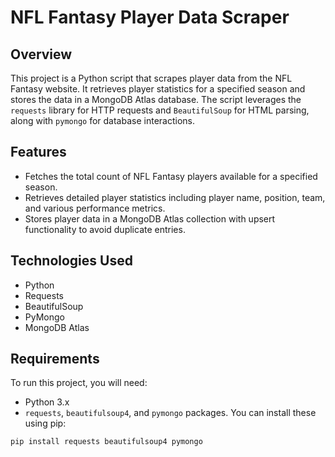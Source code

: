 # NFL Fantasy Player Data Scraper

## Overview

This project is a Python script that scrapes player data from the NFL Fantasy website. It retrieves player statistics for a specified season and stores the data in a MongoDB Atlas database. The script leverages the `requests` library for HTTP requests and `BeautifulSoup` for HTML parsing, along with `pymongo` for database interactions.

## Features

- Fetches the total count of NFL Fantasy players available for a specified season.
- Retrieves detailed player statistics including player name, position, team, and various performance metrics.
- Stores player data in a MongoDB Atlas collection with upsert functionality to avoid duplicate entries.

## Technologies Used

- Python
- Requests
- BeautifulSoup
- PyMongo
- MongoDB Atlas

## Requirements

To run this project, you will need:

- Python 3.x
- `requests`, `beautifulsoup4`, and `pymongo` packages. You can install these using pip:

```bash
pip install requests beautifulsoup4 pymongo
